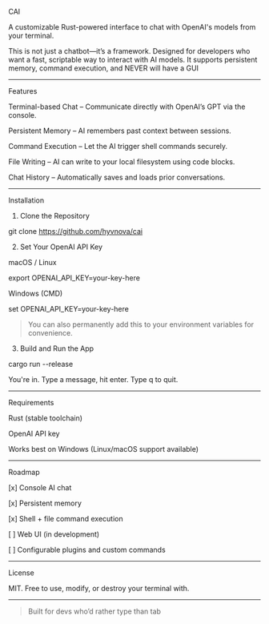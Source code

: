 CAI

A customizable Rust-powered interface to chat with OpenAI's models from your terminal.

This is not just a chatbot—it’s a framework. Designed for developers who want a fast, scriptable way to interact with AI models. It supports persistent memory, command execution, and NEVER will have a GUI

---

Features

Terminal-based Chat – Communicate directly with OpenAI’s GPT via the console.

Persistent Memory – AI remembers past context between sessions.

Command Execution – Let the AI trigger shell commands securely.

File Writing – AI can write to your local filesystem using code blocks.

Chat History – Automatically saves and loads prior conversations.



---

Installation

1. Clone the Repository

git clone https://github.com/hyvnova/cai

2. Set Your OpenAI API Key

macOS / Linux

export OPENAI_API_KEY=your-key-here

Windows (CMD)

set OPENAI_API_KEY=your-key-here

> You can also permanently add this to your environment variables for convenience.



3. Build and Run the App

cargo run --release

You're in. Type a message, hit enter. Type q to quit.


---

Requirements

Rust (stable toolchain)

OpenAI API key

Works best on Windows (Linux/macOS support available)



---

Roadmap

[x] Console AI chat

[x] Persistent memory

[x] Shell + file command execution

[ ] Web UI (in development)

[ ] Configurable plugins and custom commands



---

License

MIT. Free to use, modify, or destroy your terminal with.


---

> Built for devs who’d rather type than tab



